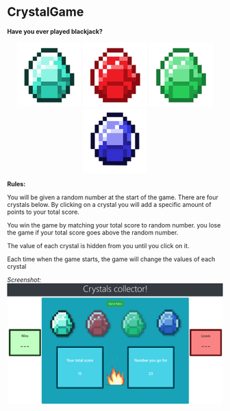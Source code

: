 # CrystalGame

#### Have you ever played blackjack?
<p align="center">
    <img src="assets/images/diamond1.png">
    <img src="assets/images/diamond2.png">
    <img src="assets/images/diamond3.png">
    <img src="assets/images/diamond4.png">
</p>

**Rules:**

You will be given a random number at the start of the game.
There are four crystals below. By clicking on a crystal you
will add a specific amount of points to your total score.

You win the game by matching your total score to random
number. you lose the game if your total score goes above
the random number.

The value of each crystal is hidden from you until you
click on it.

Each time when the game starts, the game will change the
values of each crystal

_Screenshot:_
![DiamondGame](assets/images/Screenshot.png)